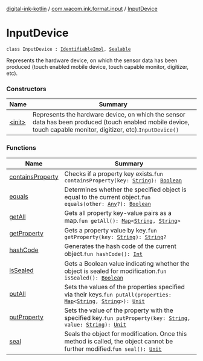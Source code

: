[digital-ink-kotlin](../../index.md) / [com.wacom.ink.format.input](../index.md) / [InputDevice](./index.md)

# InputDevice

`class InputDevice : `[`IdentifiableImpl`](../../com.wacom.ink.model/-identifiable-impl/index.md)`, `[`Sealable`](../../com.wacom.ink.format.util/-sealable/index.md)

Represents the hardware device, on which the sensor data has been produced (touch enabled mobile device, touch
capable monitor, digitizer, etc).

### Constructors

| Name | Summary |
|---|---|
| [&lt;init&gt;](-init-.md) | Represents the hardware device, on which the sensor data has been produced (touch enabled mobile device, touch capable monitor, digitizer, etc).`InputDevice()` |

### Functions

| Name | Summary |
|---|---|
| [containsProperty](contains-property.md) | Checks if a property key exists.`fun containsProperty(key: `[`String`](https://kotlinlang.org/api/latest/jvm/stdlib/kotlin/-string/index.html)`): `[`Boolean`](https://kotlinlang.org/api/latest/jvm/stdlib/kotlin/-boolean/index.html) |
| [equals](equals.md) | Determines whether the specified object is equal to the current object.`fun equals(other: `[`Any`](https://kotlinlang.org/api/latest/jvm/stdlib/kotlin/-any/index.html)`?): `[`Boolean`](https://kotlinlang.org/api/latest/jvm/stdlib/kotlin/-boolean/index.html) |
| [getAll](get-all.md) | Gets all property key-value pairs as a map.`fun getAll(): `[`Map`](https://kotlinlang.org/api/latest/jvm/stdlib/kotlin.collections/-map/index.html)`<`[`String`](https://kotlinlang.org/api/latest/jvm/stdlib/kotlin/-string/index.html)`, `[`String`](https://kotlinlang.org/api/latest/jvm/stdlib/kotlin/-string/index.html)`>` |
| [getProperty](get-property.md) | Gets a property value by key.`fun getProperty(key: `[`String`](https://kotlinlang.org/api/latest/jvm/stdlib/kotlin/-string/index.html)`): `[`String`](https://kotlinlang.org/api/latest/jvm/stdlib/kotlin/-string/index.html)`?` |
| [hashCode](hash-code.md) | Generates the hash code of the current object.`fun hashCode(): `[`Int`](https://kotlinlang.org/api/latest/jvm/stdlib/kotlin/-int/index.html) |
| [isSealed](is-sealed.md) | Gets a Boolean value indicating whether the object is sealed for modification.`fun isSealed(): `[`Boolean`](https://kotlinlang.org/api/latest/jvm/stdlib/kotlin/-boolean/index.html) |
| [putAll](put-all.md) | Sets the values of the properties specified via their keys.`fun putAll(properties: `[`Map`](https://kotlinlang.org/api/latest/jvm/stdlib/kotlin.collections/-map/index.html)`<`[`String`](https://kotlinlang.org/api/latest/jvm/stdlib/kotlin/-string/index.html)`, `[`String`](https://kotlinlang.org/api/latest/jvm/stdlib/kotlin/-string/index.html)`>): `[`Unit`](https://kotlinlang.org/api/latest/jvm/stdlib/kotlin/-unit/index.html) |
| [putProperty](put-property.md) | Sets the value of the property with the specified key.`fun putProperty(key: `[`String`](https://kotlinlang.org/api/latest/jvm/stdlib/kotlin/-string/index.html)`, value: `[`String`](https://kotlinlang.org/api/latest/jvm/stdlib/kotlin/-string/index.html)`): `[`Unit`](https://kotlinlang.org/api/latest/jvm/stdlib/kotlin/-unit/index.html) |
| [seal](seal.md) | Seals the object for modification. Once this method is called, the object cannot be further modified.`fun seal(): `[`Unit`](https://kotlinlang.org/api/latest/jvm/stdlib/kotlin/-unit/index.html) |
